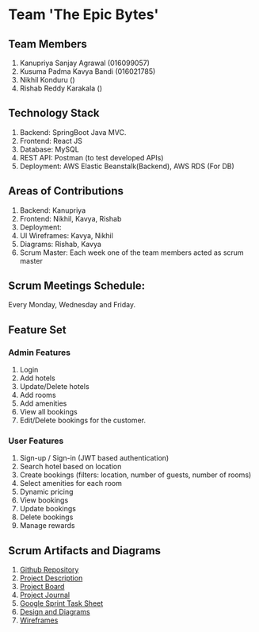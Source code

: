 # Team 'The Epic Bytes'
## Team Members 
1.  Kanupriya Sanjay Agrawal (016099057) 
2.  Kusuma Padma Kavya Bandi (016021785)
3.  Nikhil Konduru ()
4.  Rishab Reddy Karakala ()
    
## Technology Stack
1. Backend: SpringBoot Java MVC.
2. Frontend: React JS 
3. Database: MySQL
4. REST API: Postman (to test developed APIs)
5. Deployment: AWS Elastic Beanstalk(Backend), AWS RDS (For DB)

## Areas of Contributions
1. Backend: Kanupriya
2. Frontend: Nikhil, Kavya, Rishab
3. Deployment: 
4. UI Wireframes: Kavya, Nikhil
5. Diagrams: Rishab, Kavya
6. Scrum Master: Each week one of the team members acted as scrum master

## Scrum Meetings Schedule:
Every Monday, Wednesday and Friday.

## Feature Set

### Admin Features
1. Login
2. Add hotels
3. Update/Delete hotels
4. Add rooms
5. Add amenities
6. View all bookings
7. Edit/Delete bookings for the customer. 

### User Features
1. Sign-up / Sign-in (JWT based authentication)
2. Search hotel based on location
3. Create bookings (filters: location, number of guests, number of rooms)
4. Select amenities for each room
5. Dynamic pricing
6. View bookings
7. Update bookings
8. Delete bookings
9. Manage rewards

## Scrum Artifacts and Diagrams
1. [Github Repository](https://github.com/gopinathsjsu/team-project-epic-bytes)
2. [Project Description]()
2. [Project Board](https://github.com/gopinathsjsu/team-project-epic-bytes/projects/1?fullscreen=true)
3. [Project Journal](https://docs.google.com/spreadsheets/d/15M5PeLs3XdQYNBMGUXqGygoVSTw7Rdw4FuGXJJHfMp8/edit#gid=0)
4. [Google Sprint Task Sheet](https://docs.google.com/spreadsheets/d/1Ggy-KawX5-QwUmLRELzjivPqE8Qwll7CwfOdc7E0y3A/edit#gid=0)
5. [Design and Diagrams](https://github.com/gopinathsjsu/team-project-epic-bytes/tree/main/Documents/Diagrams)
6. [Wireframes](https://github.com/gopinathsjsu/team-project-epic-bytes/tree/main/Documents/Wireframes)
